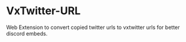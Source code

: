 # VxTwitter-URL
Web Extension to convert copied twitter urls to vxtwitter urls for better discord embeds.
